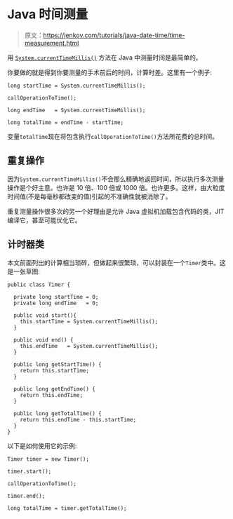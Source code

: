 # Java 时间测量

> 原文：<https://jenkov.com/tutorials/java-date-time/time-measurement.html>

用 [`System.currentTimeMillis()`](system-currenttimemillis.html) 方法在 Java 中测量时间是最简单的。

你要做的就是得到你要测量的手术前后的时间，计算时差。这里有一个例子:

```
long startTime = System.currentTimeMillis();

callOperationToTime();

long endTime   = System.currentTimeMillis();

long totalTime = endTime - startTime;

```

变量`totalTime`现在将包含执行`callOperationToTime()`方法所花费的总时间。

## 重复操作

因为`System.currentTimeMillis()`不会那么精确地返回时间，所以执行多次测量操作是个好主意。也许是 10 倍、100 倍或 1000 倍。也许更多。这样，由大粒度时间值(不是每毫秒都改变的值)引起的不准确性就被消除了。

重复测量操作很多次的另一个好理由是允许 Java 虚拟机加载包含代码的类，JIT 编译它，甚至可能优化它。

## 计时器类

本文前面列出的计算相当琐碎，但做起来很繁琐，可以封装在一个`Timer`类中。这是一张草图:

```
public class Timer {

  private long startTime = 0;
  private long endTime   = 0;

  public void start(){
    this.startTime = System.currentTimeMillis();
  }

  public void end() {
    this.endTime   = System.currentTimeMillis();  
  }

  public long getStartTime() {
    return this.startTime;
  }

  public long getEndTime() {
    return this.endTime;
  }

  public long getTotalTime() {
    return this.endTime - this.startTime;
  }
}

```

以下是如何使用它的示例:

```
Timer timer = new Timer();

timer.start();

callOperationToTime();

timer.end();

long totalTime = timer.getTotalTime();

```